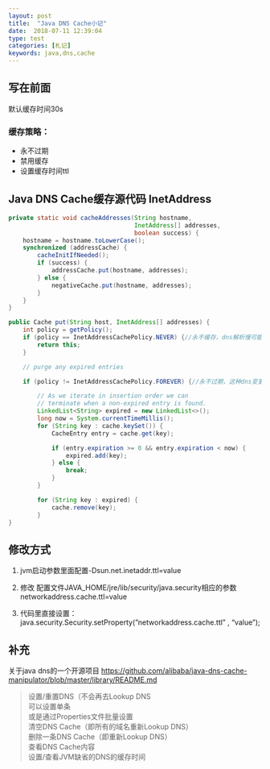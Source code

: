 ```yaml
---
layout: post
title:  "Java DNS Cache小记"
date:  2018-07-11 12:39:04
type: test
categories: [札记]
keywords: java,dns,cache
---
```


## 写在前面

默认缓存时间30s

### 缓存策略：
- 永不过期
- 禁用缓存
- 设置缓存时间ttl

## Java DNS Cache缓存源代码 InetAddress


```java
private static void cacheAddresses(String hostname,
                                   InetAddress[] addresses,
                                   boolean success) {
    hostname = hostname.toLowerCase();
    synchronized (addressCache) {
        cacheInitIfNeeded();
        if (success) {
            addressCache.put(hostname, addresses);
        } else {
            negativeCache.put(hostname, addresses);
        }
    }
}

public Cache put(String host, InetAddress[] addresses) {
	int policy = getPolicy();
	if (policy == InetAddressCachePolicy.NEVER) {//永不缓存，dns解析慢可能会影响性能
	    return this;
	}

	// purge any expired entries

	if (policy != InetAddressCachePolicy.FOREVER) {//永不过期，这种dns变更了需要重启服务

	    // As we iterate in insertion order we can
	    // terminate when a non-expired entry is found.
	    LinkedList<String> expired = new LinkedList<>();
	    long now = System.currentTimeMillis();
	    for (String key : cache.keySet()) {
	        CacheEntry entry = cache.get(key);

	        if (entry.expiration >= 0 && entry.expiration < now) {
	            expired.add(key);
	        } else {
	            break;
	        }
	    }

	    for (String key : expired) {
	        cache.remove(key);
	    }
}


```

## 修改方式

1.	jvm启动参数里面配置-Dsun.net.inetaddr.ttl=value

2.	修改 配置文件JAVA_HOME/jre/lib/security/java.security相应的参数networkaddress.cache.ttl=value

3.	代码里直接设置：java.security.Security.setProperty(”networkaddress.cache.ttl” , “value”);

## 补充

关于java dns的一个开源项目
https://github.com/alibaba/java-dns-cache-manipulator/blob/master/library/README.md

>设置/重置DNS（不会再去Lookup DNS  
>可以设置单条  
>或是通过Properties文件批量设置  
>清空DNS Cache（即所有的域名重新Lookup DNS）  
>删除一条DNS Cache（即重新Lookup DNS）  
>查看DNS Cache内容  
>设置/查看JVM缺省的DNS的缓存时间  
 
 